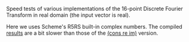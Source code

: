 Speed tests of various implementations of the 16-point Discrete
Fourier Transform in real domain (the input vector is real).

Here we uses Scheme's R5RS built-in complex numbers.
The compiled [results](./scheme_dftreal16.results.txt#L52) are a bit slower
than those of the [(cons re im)](../scheme_dftreal16_conscplx/scheme_dftreal16.results.txt#L52) version.

